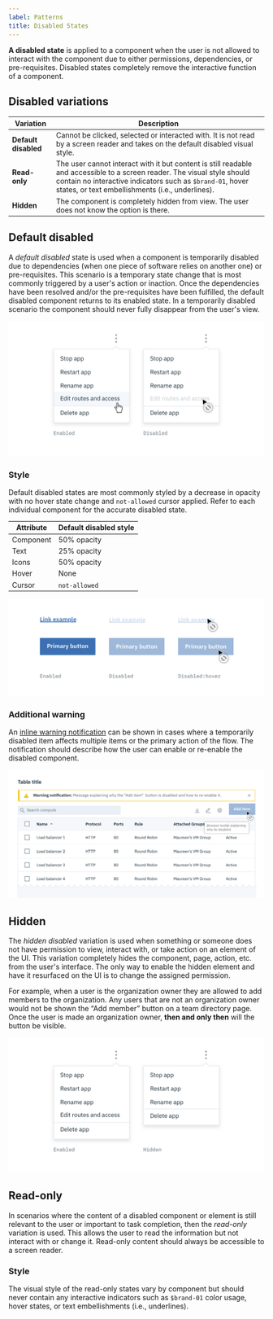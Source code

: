 ```yaml
---
label: Patterns
title: Disabled States
---
```


<page-intro>**A disabled state** is applied to a component when the user is not allowed to interact with the component due to either permissions, dependencies, or pre-requisites. Disabled states completely remove the interactive function of a component.</page-intro>

## Disabled variations

| Variation            | Description                                                                                                                                                                                                                           |
| -------------------- | ------------------------------------------------------------------------------------------------------------------------------------------------------------------------------------------------------------------------------------- |
| **Default disabled** | Cannot be clicked, selected or interacted with. It is not read by a screen reader and takes on the default disabled visual style.                                                                                                     |
| **Read-only**        | The user cannot interact with it but content is still readable and accessible to a screen reader. The visual style should contain no interactive indicators such as `$brand-01`, hover states, or text embellishments (i.e., underlines). |
| **Hidden**           | The component is completely hidden from view. The user does not know the option is there.                                                                                                                                             |

## Default disabled

A _default disabled_ state is used when a component is temporarily disabled due to dependencies (when one piece of software relies on another one) or pre-requisites. This scenario is a temporary state change that is most commonly triggered by a user's action or inaction. Once the dependencies have been resolved and/or the pre-requisites have been fulfilled, the default disabled component returns to its enabled state. In a temporarily disabled scenario the component should never fully disappear from the user's view.

![Default disabled example on the right](images/disabled-1.png)

### Style

Default disabled states are most commonly styled by a decrease in opacity with no hover state change and `not-allowed` cursor applied. Refer to each individual component for the accurate disabled state.

| Attribute | Default disabled style |
| --------- | ---------------------- |
| Component | 50% opacity            |
| Text      | 25% opacity            |
| Icons     | 50% opacity            |
| Hover     | None                   |
| Cursor    | `not-allowed`          |

![Default disabled style examples](images/disabled-2.png)

### Additional warning

An [inline warning notification](/components/notification/code) can be shown in cases where a temporarily disabled item affects multiple items or the primary action of the flow. The notification should describe how the user can enable or re-enable the disabled component.

![Additional warning with default disabled example](images/disabled-3.png)

## Hidden

The _hidden disabled_ variation is used when something or someone does not have permission to view, interact with, or take action on an element of the UI. This variation completely hides the component, page, action, etc. from the user's interface. The only way to enable the hidden element and have it resurfaced on the UI is to change the assigned permission.

For example, when a user is the organization owner they are allowed to add members to the organization. Any users that are not an organization owner would not be shown the “Add member” button on a team directory page. Once the user is made an organization owner, **then and only then** will the button be visible.

![Example of hidden disabled content on the right](images/disabled-4.png)

## Read-only

In scenarios where the content of a disabled component or element is still relevant to the user or important to task completion, then the _read-only_ variation is used. This allows the user to read the information but not interact with or change it. Read-only content should always be accessible to a screen reader.

### Style

The visual style of the read-only states vary by component but should never contain any interactive indicators such as `$brand-01` color usage, hover states, or text embellishments (i.e., underlines).
